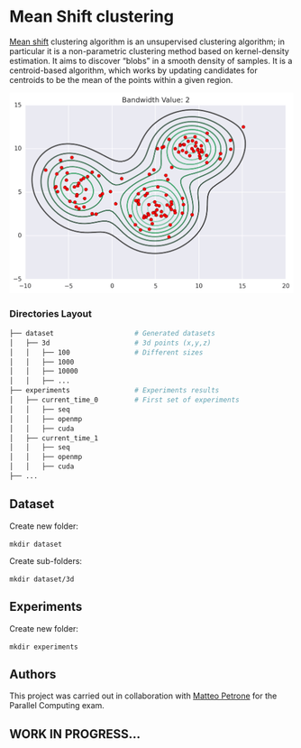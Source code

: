 # Mean Shift clustering
[Mean shift](https://en.wikipedia.org/wiki/Mean_shift) clustering algorithm is an unsupervised clustering algorithm; in particular it is a non-parametric clustering  method based on kernel-density estimation.
It aims to discover “blobs” in a smooth density of samples. It is a centroid-based algorithm, which works by updating candidates for centroids to be the mean of the points within a given region.

<p align="center">
  <img src="https://github.com/francidellungo/Mean_Shift/blob/master/readme_imgs/mean-shift.gif" width="600">
</p>

### Directories Layout

```bash
├── dataset                    # Generated datasets
│   ├── 3d                     # 3d points (x,y,z)
│   │   ├── 100                # Different sizes
│   │   ├── 1000 
│   │   ├── 10000 
│   │   ├── ... 
├── experiments                # Experiments results
│   ├── current_time_0         # First set of experiments
│   │   ├── seq        
│   │   ├── openmp        
│   │   ├── cuda     
│   ├── current_time_1 
│   │   ├── seq        
│   │   ├── openmp        
│   │   ├── cuda  
├── ...
```

## Dataset
Create new folder:
 
 `mkdir dataset` 

Create sub-folders: 
 
 `mkdir dataset/3d`

## Experiments
Create new folder: 

`mkdir experiments` 


## Authors
This project was carried out in collaboration with [Matteo Petrone](https://github.com/matpetrone) for the Parallel Computing exam.

## WORK IN PROGRESS...
